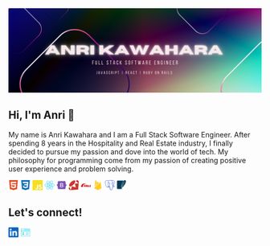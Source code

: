 <img src="/header.png" alt="header" >

## Hi, I'm Anri 👋

My name is Anri Kawahara and I am a Full Stack Software Engineer. After spending 8 years in the Hospitality and Real Estate industry, I finally decided to pursue my passion and dove into the world of tech. My philosophy for programming come from my passion of creating positive user experience and problem solving.

<img height="20px" src="/html5.svg" alt="html" > <img height="20px"  src="/css3.svg" alt="css" > <img height="20px"  src="/js.svg" alt="html" > <img height="20px"  src="/react.svg" alt="react" > <img height="20px"  src="/bootstrap.svg" alt="bootstrap" > <img height="20px"  src="/ruby.svg" alt="ruby" > <img height="20px"  src="/rubyonrails.svg" alt="ruby on rails" > <img height="20px"  src="/firebase.svg" alt="firebase" > <img height="20px"  src="/postgresql.svg" alt="postgresql" > <img height="20px"  src="/sqlite.svg" alt="sqlite" > 


## Let's connect!
<a href="https://www.linkedin.com/in/anri-kawahara-63460358/"><img height="20px"  src="/linkedin.svg" alt="linkedin" ></a> <a href="https://anrikawahara.com/"><img height="20px"  src="/portfolio.png" alt="portfolio" ></a> 
